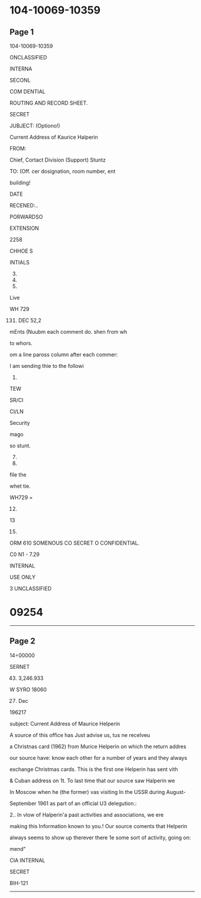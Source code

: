 # 104-10069-10359

## Page 1

104-10069-10359

ONCLASSIFIED

INTERNA

SECONL

COM DENTIAL

ROUTING AND RECORD SHEET.

SECRET

JUBJECT: (Optiono!)

Current Address of Kaurice Halperin

FROM:

Chief, Cortact Division (Support) Stuntz

TO: (Off. cer dosignation, room number, ent

building!

DATE

RECENED:..

PORWARDSO

EXTENSION

2258

CHHOE S

INTIALS

3.

4.

5.

Live

WH 729

131. DEC 52,2

mEnts (Nuubm each comment do. shen from wh

to whors.

om a line paross column after each commer:

I am sending thie to the followi

1)

TEW

SR/CI

CI/LN

Security

mago

so stunt.

7.

10.

file the

whet tie.

WH729 =

12.

13

15.

ORM 610 SOMENOUS CO SECRET O CONFIDENTIAL.

C0 N1 - 7.29

INTERNAL

USE ONLY

3 UNCLASSIFIED

# 09254

---

## Page 2

14÷00000

SERNET

0043) 3,246.933

W SYRO 18060

27. Dec

196217

subject: Current Address of Maurice Helperin

A source of this office has Just advise us, tus ne receIveu

a Christnas card (1962) from Murice Helperin on which the return addres

our source have: know each other for a number of years and they always

exchange Christmas cards. This is the first one Helperin has sent vith

& Cuban address on 1t. To last time that our source saw Halperin we

In Moscow when he (the former) vas visiting In the USSR during August-

September 1961 as part of an official U3 delegution.:

2.. In vlow of Halperin'a past activities and associations, we ere

making this Information known to you.! Our source coments that Helperin

always seems to show up therever there 1e some sort of activity, going on:

mend"

CIA INTERNAL

SECRET

BIH-121

---

